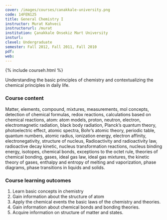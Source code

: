 ```yaml
---
cover: /images/courses/canakkale-university.png
code: 14FEN125
title: General Chemistry I
instructor: Murat Kahveci
instructorurl: /murat
institution: Çanakkale Onsekiz Mart University
insturl:
clevel: Undergraduate
semester: Fall 2012, Fall 2011, Fall 2010
pdf:
web:
---
```

{% include courseh.html %}

Understanding the basic principles of chemistry and contextualizing the chemical principles in daily life.

### Course content

Matter, elements, compound, mixtures, measurements, mol concepts, detection of chemical formulas, redox reactions, calculations based on chemical reactions, atom: atom models, proton, neutron, electron, electromagnetic radiation, black body radiation, Planck’s quantum theory, photoelectric effect, atomic spectra, Bohr’s atomic theory, periodic table, quantum numbers, atomic radius, ionization energy, electron affinity, electronegativity, structure of nucleus, Radioactivity and radioactivity law, radioactive decay kinetic, nucleus transformation reactions, nucleus binding energy, isotopes, chemical bonds, exceptions to the octet rule, theories of chemical bonding, gases, ideal gas law, ideal gas mixtures, the kinetic theory of gases, enthalpy and entropy of melting and vaporization, phase diagrams, phase transitions in liquids and solids.

### Course learning outcomes

1. Learn basic concepts in chemistry
2. Gain information about the structure of atom
3. Apply the chemical events the basic laws of the chemistry and theories.
4. Gain information about chemical bonds and bonding theories.
5. Acquire information on structure of matter and states.

